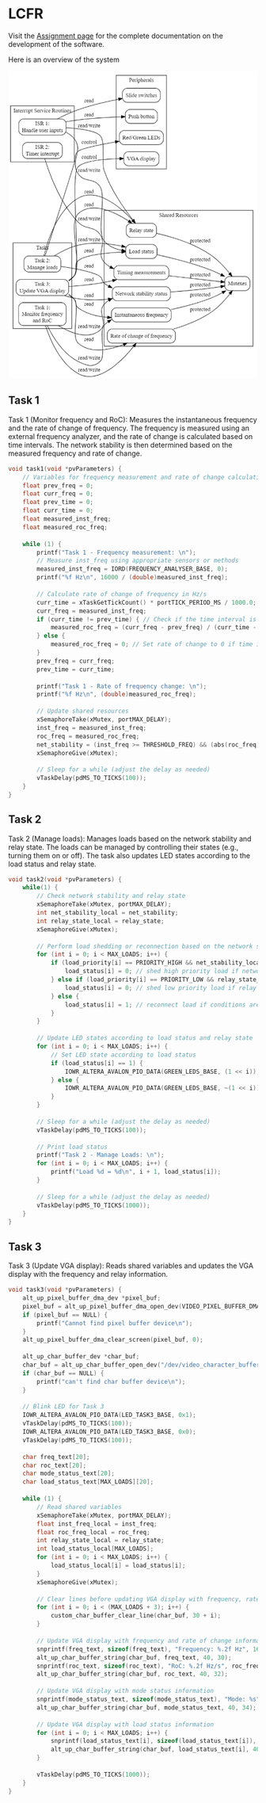 # LCFR

Visit the [Assignment page](https://thiagosoutogit.github.io/ProgrammingOracle/Pages/Embedded/Assignment-1.html#takes-from-assignment-1-brief) for the complete documentation on the development of the software.

Here is an overview of the system


![alt text](Figures/ASS1/Frequency-Relay-System-01.png)



## Task 1

Task 1 (Monitor frequency and RoC): Measures the instantaneous frequency and the rate of change of frequency. The frequency is measured using an external frequency analyzer, and the rate of change is calculated based on time intervals. The network stability is then determined based on the measured frequency and rate of change.

```c
void task1(void *pvParameters) {
    // Variables for frequency measurement and rate of change calculation
    float prev_freq = 0;
    float curr_freq = 0;
    float prev_time = 0;
    float curr_time = 0;
    float measured_inst_freq;
    float measured_roc_freq;

    while (1) {
        printf("Task 1 - Frequency measurement: \n");
        // Measure inst_freq using appropriate sensors or methods
        measured_inst_freq = IORD(FREQUENCY_ANALYSER_BASE, 0);
        printf("%f Hz\n", 16000 / (double)measured_inst_freq);

        // Calculate rate of change of frequency in Hz/s
        curr_time = xTaskGetTickCount() * portTICK_PERIOD_MS / 1000.0; // Convert ms to s
        curr_freq = measured_inst_freq;
        if (curr_time != prev_time) { // Check if the time interval is not zero
            measured_roc_freq = (curr_freq - prev_freq) / (curr_time - prev_time);
        } else {
            measured_roc_freq = 0; // Set rate of change to 0 if time interval is zero
        }
        prev_freq = curr_freq;
        prev_time = curr_time;

        printf("Task 1 - Rate of frequency change: \n");
        printf("%f Hz\n", (double)measured_roc_freq);

        // Update shared resources
        xSemaphoreTake(xMutex, portMAX_DELAY);
        inst_freq = measured_inst_freq;
        roc_freq = measured_roc_freq;
        net_stability = (inst_freq >= THRESHOLD_FREQ) && (abs(roc_freq) <= THRESHOLD_ROC);
        xSemaphoreGive(xMutex);

        // Sleep for a while (adjust the delay as needed)
        vTaskDelay(pdMS_TO_TICKS(100));
    }
}
```

## Task 2

Task 2 (Manage loads): Manages loads based on the network stability and relay state. The loads can be managed by controlling their states (e.g., turning them on or off). The task also updates LED states according to the load status and relay state.

```c
void task2(void *pvParameters) {
    while(1) {
        // Check network stability and relay state
        xSemaphoreTake(xMutex, portMAX_DELAY);
        int net_stability_local = net_stability;
        int relay_state_local = relay_state;
        xSemaphoreGive(xMutex);

        // Perform load shedding or reconnection based on the network stability, priority, and relay state
        for (int i = 0; i < MAX_LOADS; i++) {
            if (load_priority[i] == PRIORITY_HIGH && net_stability_local == 0) {
                load_status[i] = 0; // shed high priority load if network is unstable
            } else if (load_priority[i] == PRIORITY_LOW && relay_state_local == 0) {
                load_status[i] = 0; // shed low priority load if relay is off
            } else {
                load_status[i] = 1; // reconnect load if conditions are met
            }
        }

        // Update LED states according to load status and relay state
        for (int i = 0; i < MAX_LOADS; i++) {
            // Set LED state according to load status
            if (load_status[i] == 1) {
                IOWR_ALTERA_AVALON_PIO_DATA(GREEN_LEDS_BASE, (1 << i));
            } else {
                IOWR_ALTERA_AVALON_PIO_DATA(GREEN_LEDS_BASE, ~(1 << i));
            }
        }

        // Sleep for a while (adjust the delay as needed)
        vTaskDelay(pdMS_TO_TICKS(100));

        // Print load status
        printf("Task 2 - Manage Loads: \n");
		for (int i = 0; i < MAX_LOADS; i++) {
			printf("Load %d = %d\n", i + 1, load_status[i]);
		}

        // Sleep for a while (adjust the delay as needed)
		vTaskDelay(pdMS_TO_TICKS(1000));
    }
}
```

## Task 3

Task 3 (Update VGA display): Reads shared variables and updates the VGA display with the frequency and relay information.

```c
void task3(void *pvParameters) {
    alt_up_pixel_buffer_dma_dev *pixel_buf;
    pixel_buf = alt_up_pixel_buffer_dma_open_dev(VIDEO_PIXEL_BUFFER_DMA_NAME);
    if (pixel_buf == NULL) {
        printf("Cannot find pixel buffer device\n");
    }
    alt_up_pixel_buffer_dma_clear_screen(pixel_buf, 0);

    alt_up_char_buffer_dev *char_buf;
    char_buf = alt_up_char_buffer_open_dev("/dev/video_character_buffer_with_dma");
    if (char_buf == NULL) {
        printf("can't find char buffer device\n");
    }

    // Blink LED for Task 3
    IOWR_ALTERA_AVALON_PIO_DATA(LED_TASK3_BASE, 0x1);
    vTaskDelay(pdMS_TO_TICKS(100));
    IOWR_ALTERA_AVALON_PIO_DATA(LED_TASK3_BASE, 0x0);
    vTaskDelay(pdMS_TO_TICKS(100));

    char freq_text[20];
    char roc_text[20];
    char mode_status_text[20];
    char load_status_text[MAX_LOADS][20];

    while (1) {
        // Read shared variables
        xSemaphoreTake(xMutex, portMAX_DELAY);
        float inst_freq_local = inst_freq;
        float roc_freq_local = roc_freq;
        int relay_state_local = relay_state;
        int load_status_local[MAX_LOADS];
        for (int i = 0; i < MAX_LOADS; i++) {
            load_status_local[i] = load_status[i];
        }
        xSemaphoreGive(xMutex);

        // Clear lines before updating VGA display with frequency, rate of change, mode, and load status information
        for (int i = 0; i < (MAX_LOADS + 3); i++) {
            custom_char_buffer_clear_line(char_buf, 30 + i);
        }

        // Update VGA display with frequency and rate of change information
        snprintf(freq_text, sizeof(freq_text), "Frequency: %.2f Hz", 16000 / (double)inst_freq_local);
        alt_up_char_buffer_string(char_buf, freq_text, 40, 30);
        snprintf(roc_text, sizeof(roc_text), "RoC: %.2f Hz/s", roc_freq_local);
        alt_up_char_buffer_string(char_buf, roc_text, 40, 32);

        // Update VGA display with mode status information
        snprintf(mode_status_text, sizeof(mode_status_text), "Mode: %s", relay_state_local ? "Maintenance" : "Normal");
        alt_up_char_buffer_string(char_buf, mode_status_text, 40, 34);

        // Update VGA display with load status information
        for (int i = 0; i < MAX_LOADS; i++) {
            snprintf(load_status_text[i], sizeof(load_status_text[i]), "Load %d: %s", i + 1, load_status_local[i] ? "ON" : "OFF");
            alt_up_char_buffer_string(char_buf, load_status_text[i], 40, 36 + i);
        }

        vTaskDelay(pdMS_TO_TICKS(1000));
    }
}
```